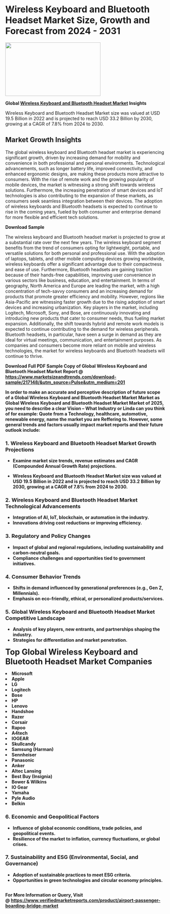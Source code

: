 <H1>Wireless Keyboard and Bluetooth Headset Market Size, Growth and Forecast from 2024 - 2031</H1><img class="aligncenter size-medium wp-image-584254" src="https://thirdeyenews.in/wp-content/uploads/2024/09/Global-Market-Research-300x168.jpeg" alt="" width="300" height="168" /><p><strong>Global&nbsp;<a href="https://www.marketsizeandtrends.com/download-sample/217148/&amp;utm_source=Pulse&amp;utm_medium=201">Wireless Keyboard and Bluetooth Headset Market</a> Insights</strong></p><p>Wireless Keyboard and Bluetooth Headset Market size was valued at USD 19.5 Billion in 2022 and is projected to reach USD 33.2 Billion by 2030, growing at a CAGR of 7.8% from 2024 to 2030.</p><p><h2>Market Growth Insights</h2> <p>The global wireless keyboard and Bluetooth headset market is experiencing significant growth, driven by increasing demand for mobility and convenience in both professional and personal environments. Technological advancements, such as longer battery life, improved connectivity, and enhanced ergonomic designs, are making these products more attractive to consumers. With the rise of remote work and the growing popularity of mobile devices, the market is witnessing a strong shift towards wireless solutions. Furthermore, the increasing penetration of smart devices and IoT technologies is also contributing to the expansion of these markets, as consumers seek seamless integration between their devices. The adoption of wireless keyboards and Bluetooth headsets is expected to continue to rise in the coming years, fueled by both consumer and enterprise demand for more flexible and efficient tech solutions.</p> <p><strong>Download Sample</strong></p> <p>The wireless keyboard and Bluetooth headset market is projected to grow at a substantial rate over the next few years. The wireless keyboard segment benefits from the trend of consumers opting for lightweight, portable, and versatile solutions for both personal and professional use. With the adoption of laptops, tablets, and other mobile computing devices growing worldwide, wireless keyboards offer a significant advantage due to their compactness and ease of use. Furthermore, Bluetooth headsets are gaining traction because of their hands-free capabilities, improving user convenience in various sectors like business, education, and entertainment. In terms of geography, North America and Europe are leading the market, with a high concentration of tech-savvy consumers and an increasing demand for products that promote greater efficiency and mobility. However, regions like Asia-Pacific are witnessing faster growth due to the rising adoption of smart devices and increasing urbanization. Key players in the market, including Logitech, Microsoft, Sony, and Bose, are continuously innovating and introducing new products that cater to consumer needs, thus fueling market expansion. Additionally, the shift towards hybrid and remote work models is expected to continue contributing to the demand for wireless peripherals. Bluetooth headsets, in particular, have seen a surge in demand as they are ideal for virtual meetings, communication, and entertainment purposes. As companies and consumers become more reliant on mobile and wireless technologies, the market for wireless keyboards and Bluetooth headsets will continue to thrive.</p> <p><strong></p><p><span class=""><strong>Download Full PDF Sample Copy of Global Wireless Keyboard and Bluetooth Headset Market Report</strong> @ <a href="https://www.marketsizeandtrends.com/download-sample/217148/&amp;utm_source=Pulse&amp;utm_medium=201" target="_blank">https://www.marketsizeandtrends.com/download-sample/217148/&amp;utm_source=Pulse&amp;utm_medium=201</a></span></p><p>In order to make an accurate and perceptive description of future scope of a Global&nbsp;Wireless Keyboard and Bluetooth Headset Market Market as Global&nbsp;Wireless Keyboard and Bluetooth Headset Market Market of 2025, you need to describe a clear Vision &ndash; What Industry or Linda can you think of for example: Quote from a Technology, healthcare, automotive, renewable energy, name the market you are Reffering to. However, some general trends and factors usually impact market reports and their future outlook include:</p><h3>1.&nbsp;<strong>Wireless Keyboard and Bluetooth Headset Market Growth Projections</strong></h3><ul><li>Examine market size trends, revenue estimates and CAGR (Compounded Annual Growth Rate) projections.</li><li><p>Wireless Keyboard and Bluetooth Headset Market size was valued at USD 19.5 Billion in 2022 and is projected to reach USD 33.2 Billion by 2030, growing at a CAGR of 7.8% from 2024 to 2030.</p></li></ul><h3>2.&nbsp;<strong>Wireless Keyboard and Bluetooth Headset Market Technological Advancements</strong></h3><ul><li>Integration of AI, IoT, blockchain, or automation in the industry.</li><li>Innovations driving cost reductions or improving efficiency.</li></ul><h3>3.&nbsp;<strong>Regulatory and Policy Changes</strong></h3><ul><li>Impact of global and regional regulations, including sustainability and carbon-neutral goals.</li><li>Compliance challenges and opportunities tied to government initiatives.</li></ul><h3>4.&nbsp;<strong>Consumer Behavior Trends</strong></h3><ul><li>Shifts in demand influenced by generational preferences (e.g., Gen Z, Millennials).</li><li>Emphasis on eco-friendly, ethical, or personalized products/services.</li></ul><h3>5.&nbsp;<strong>Global Wireless Keyboard and Bluetooth Headset Market Competitive Landscape</strong></h3><ul><li>Analysis of key players, new entrants, and partnerships shaping the industry.</li><li>Strategies for differentiation and market penetration.</li></ul><p data-pm-slice="1 1 []"><span style="color: inherit; font-family: inherit; font-size: 25px;">Top Global Wireless Keyboard and Bluetooth Headset Market Companies</span></p><div class="" data-test-id=""><p><li>Microsoft</li><li> Apple</li><li> LG</li><li> Logitech</li><li> Bose</li><li> HP</li><li> Lenovo</li><li> Handshoe</li><li> Razer</li><li> Corsair</li><li> Rapoo</li><li> A4tech</li><li> IOGEAR</li><li> Skullcandy</li><li> Samsung (Harman)</li><li> Sennheiser</li><li> Panasonic</li><li> Anker</li><li> Altec Lansing</li><li> Best Buy (Insignia)</li><li> Bower & Wilkins</li><li> IO Gear</li><li> Yamaha</li><li> Pyle Audio</li><li> Belkin</li></p></div><h3>6.&nbsp;<strong>Economic and Geopolitical Factors</strong></h3><ul><li>Influence of global economic conditions, trade policies, and geopolitical events.</li><li>Resilience of the market to inflation, currency fluctuations, or global crises.</li></ul><h3>7.&nbsp;<strong>Sustainability and ESG (Environmental, Social, and Governance)</strong></h3><ul><li>Adoption of sustainable practices to meet ESG criteria.</li><li>Opportunities in green technologies and circular economy principles.</li></ul><h2><strong style="font-size: 14px;">For More Information or Query, Visit @&nbsp;</strong><a style="background-color: #ffffff; font-size: 14px;" href="https://www.marketsizeandtrends.com/report/wireless-keyboard-and-bluetooth-headset-market/" target="_blank">https://www.verifiedmarketreports.com/product/airport-passenger-boarding-bridge-market</a></h2>
